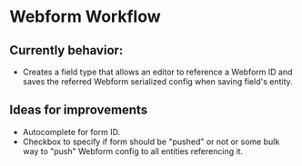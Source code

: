 # Webform Workflow

## Currently behavior:
- Creates a field type that allows an editor to reference a Webform ID and saves the referred Webform serialized config when saving field's entity.

## Ideas for improvements
- Autocomplete for form ID.
- Checkbox to specify if form should be "pushed" or not or some bulk way to "push" Webform config to all entities referencing it.